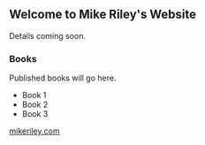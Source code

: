 ## Welcome to Mike Riley's Website

Details coming soon.

### Books

Published books will go here.

- Book 1
- Book 2
- Book 3

[mikeriley.com](http://www.mikeriley.com)
